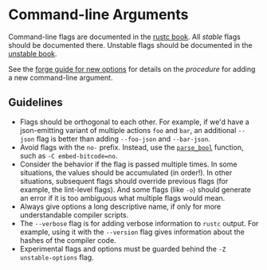 # Command-line Arguments

Command-line flags are documented in the [rustc book][cli-docs]. All *stable*
flags should be documented there. Unstable flags should be documented in the
[unstable book].

See the [forge guide for new options] for details on the *procedure* for
adding a new command-line argument.

## Guidelines

- Flags should be orthogonal to each other. For example, if we'd have a
  json-emitting variant of multiple actions `foo` and `bar`, an additional
  `--json` flag is better than adding `--foo-json` and `--bar-json`.
- Avoid flags with the `no-` prefix. Instead, use the [`parse_bool`] function,
  such as `-C embed-bitcode=no`.
- Consider the behavior if the flag is passed multiple times. In some
  situations, the values should be accumulated (in order!). In other
  situations, subsequent flags should override previous flags (for example,
  the lint-level flags). And some flags (like `-o`) should generate an error
  if it is too ambiguous what multiple flags would mean.
- Always give options a long descriptive name, if only for more understandable
  compiler scripts.
- The `--verbose` flag is for adding verbose information to `rustc`
  output. For example, using it with the `--version`
  flag gives information about the hashes of the compiler code.
- Experimental flags and options must be guarded behind the `-Z
  unstable-options` flag.

[cli-docs]: https://doc.rust-lang.org/rustc/command-line-arguments.html
[forge guide for new options]: https://forge.rust-lang.org/compiler/new_option.html
[unstable book]: https://doc.rust-lang.org/nightly/unstable-book/
[`parse_bool`]: https://github.com/rust-lang/rust/blob/e5335592e78354e33d798d20c04bcd677c1df62d/src/librustc_session/options.rs#L307-L313
